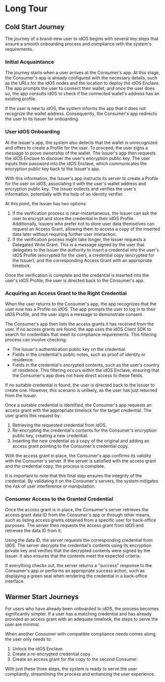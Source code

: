# Long Tour

## Cold Start Journey

The journey of a brand-new user to idOS begins with several key steps that ensure a smooth onboarding process and compliance with the system's requirements.

### Initial Acquaintance

The journey starts when a user arrives at the Consumer's app. At this stage, the Consumer's app is already configured with the necessary details, such as the URLs for the idOS nodes and the location to deploy the idOS Enclave. The app prompts the user to connect their wallet, and once the user does so, the app consults idOS to check if the connected wallet's address has an existing profile.

If the user is new to idOS, the system informs the app that it does not recognize the wallet address. Consequently, the Consumer's app redirects the user to its Issuer for onboarding.

### User idOS Onboarding

At the Issuer's app, the system also detects that the wallet is unrecognized and offers to create a Profile for the user. To proceed, the user signs a message to prove ownership of the wallet. The Issuer's app then requests the idOS Enclave to discover the user's encryption public key. The user inputs their password into the idOS Enclave, which communicates the encryption public key back to the Issuer's app.

With this information, the Issuer's app instructs its server to create a Profile for the user on idOS, associating it with the user's wallet address and encryption public key. The Issuer collects and verifies the user's information, potentially with the help of an identity verifier.

At this point, the Issuer has two options:
1. If the verification process is near-instantaneous, the Issuer can ask the user to encrypt and store the credential in their idOS Profile. Additionally, Issuers who prefer not to store user data themselves can request an Access Grant, allowing them to access a copy of the inserted data later without requiring further user interaction.
2. If the verification process might take longer, the Issuer requests a Delegated Write Grant. This is a message signed by the user that delegates to the Issuer the authority to insert a credential into the user's idOS Profile (encrypted for the user), a credential copy (encrypted for the Issuer), and the corresponding Access Grant with an appropriate timelock.

Once the verification is complete and the credential is inserted into the user's idOS Profile, the user is directed back to the Consumer's app.

### Acquiring an Access Grant to the Right Credential

When the user returns to the Consumer's app, the app recognizes that the user now has a Profile on idOS. The app prompts the user to log in to their idOS Profile, and the user signs a message to demonstrate consent.

The Consumer's app then lists the access grants it has received from the user. If no access grants are found, the app uses the idOS Client SDK to search for credentials that meet its compliance requirements. This filtering process can involve checking:
- The Issuer's authentication public key on the credential.
- Fields in the credential's public notes, such as proof of identity or residence.
- Fields in the credential's encrypted contents, such as the user's country of residence. This filtering occurs within the idOS Enclave, ensuring that the Consumer's app does not have direct access to these fields.

If no suitable credential is found, the user is directed back to the Issuer to create one. However, this scenario is unlikely, as the user has just returned from the Issuer.

Once a suitable credential is identified, the Consumer's app requests an access grant with the appropriate timelock for the target credential. The user grants this request by:
1. Retrieving the requested credential from idOS.
2. Re-encrypting the credential's contents for the Consumer's encryption public key, creating a new credential.
3. Inserting the new credential as a copy of the original and adding an access grant pointing to the Consumer's credential copy.

With the access grant in place, the Consumer's app confirms its validity with the Consumer's server. If the server is satisfied with the access grant and the credential copy, the process is complete.

It is important to note that this final step ensures the integrity of the credential. By validating it on the Consumer's servers, the system mitigates the risk of user interference or manipulation.

### Consumer Access to the Granted Credential

Once the access grant is in place, the Consumer's server retrieves the access grant data ID from the Consumer's app or through other means, such as listing access grants obtained from a specific user for back-office purposes. The server then requests the access grant from idOS and retrieves the data ID from it.

Using the data ID, the server requests the corresponding credential from idOS. The server decrypts the credential's contents using its encryption private key and verifies that the decrypted contents were signed by the Issuer. It also ensures that the contents meet the expected criteria.

If everything checks out, the server returns a "success" response to the Consumer's app or performs an appropriate success action, such as displaying a green seal when rendering the credential in a back-office interface.

## Warmer Start Journeys

For users who have already been onboarded to idOS, the process becomes significantly simpler. If a user has a matching credential and has already provided an access grant with an adequate timelock, the steps to serve the user are minimal.

When another Consumer with compatible compliance needs comes along, the user only needs to:
1. Unlock the idOS Enclave.
2. Create a re-encrypted credential copy.
3. Create an access grant for the copy to the second Consumer.

With just these three steps, the system is ready to serve the user compliantly, streamlining the process and enhancing the user experience.
